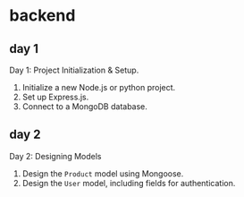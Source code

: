 # backend
## day 1 
Day 1: Project Initialization & Setup.


1) Initialize a new Node.js or python project.
2) Set up Express.js.
3) Connect to a MongoDB database.

## day 2
Day 2: Designing Models

1) Design the `Product` model using Mongoose.
2) Design the `User` model, including fields for authentication.
